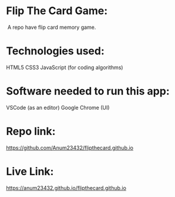 # Flip The Card Game:
​
A repo have flip card memory game. 

# Technologies used:

HTML5
CSS3
JavaScript (for coding algorithms)

# Software needed to run this app:

VSCode (as an editor)
Google Chrome (UI)

# Repo link:

https://github.com/Anum23432/flipthecard.github.io

# Live Link:

https://anum23432.github.io/flipthecard.github.io


